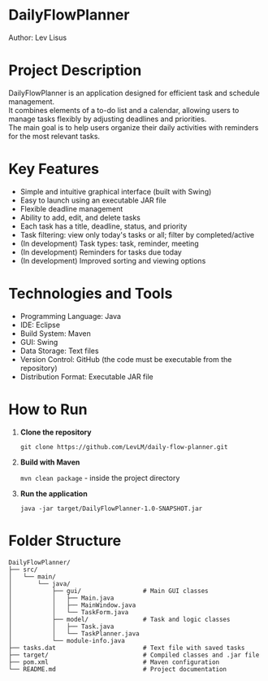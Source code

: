 # DailyFlowPlanner  
Author:  Lev Lisus  

# Project Description
DailyFlowPlanner is an application designed for efficient task and schedule management.  
It combines elements of a to-do list and a calendar, allowing users to manage tasks flexibly by adjusting deadlines and priorities.  
The main goal is to help users organize their daily activities with reminders for the most relevant tasks.  

# Key Features  
- Simple and intuitive graphical interface (built with Swing)
- Easy to launch using an executable JAR file 
- Flexible deadline management
- Ability to add, edit, and delete tasks
- Each task has a title, deadline, status, and priority
- Task filtering: view only today's tasks or all; filter by completed/active
- (In development) Task types: task, reminder, meeting
- (In development) Reminders for tasks due today
- (In development) Improved sorting and viewing options

# Technologies and Tools  
- Programming Language: Java  
- IDE: Eclipse  
- Build System: Maven  
- GUI: Swing  
- Data Storage: Text files  
- Version Control: GitHub (the code must be executable from the repository)  
- Distribution Format: Executable JAR file

# How to Run
1. **Clone the repository**  

   	`git clone https://github.com/LevLM/daily-flow-planner.git`
   	
2. **Build with Maven**  

   	`mvn clean package`   -  inside the project directory
   	
3. **Run the application**

	`java -jar target/DailyFlowPlanner-1.0-SNAPSHOT.jar`

# Folder Structure

```
DailyFlowPlanner/
├── src/
│   └── main/
│       └── java/
│           ├── gui/                 # Main GUI classes
│           │   ├── Main.java
│           │   ├── MainWindow.java
│           │   └── TaskForm.java
│           ├── model/               # Task and logic classes
│           │   ├── Task.java
│           │   └── TaskPlanner.java
│           └── module-info.java
├── tasks.dat                        # Text file with saved tasks
├── target/                          # Compiled classes and .jar file
├── pom.xml                          # Maven configuration
└── README.md                        # Project documentation
```